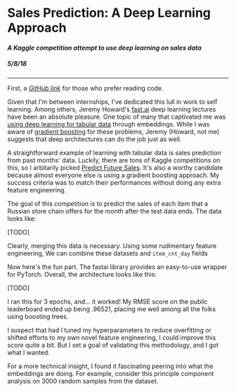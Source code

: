 <Helmet>
    <title>Jeremy Aguilon | Sales Prediction: A Deep Learning Approach</title>
    <meta name="description" content="A Kaggle competition attempt to use deep learning on sales data" />
    <meta name="keywords" content="software engineering, jeremy aguilon, sales, machine learning, AI, fastai" />
</Helmet>

# Sales Prediction: A Deep Learning Approach

#### _A Kaggle competition attempt to use deep learning on sales data_
##### 5/8/18

---

First, a [_GitHub link_](https://github.com/JerAguilon/Kaggle/blob/master/competitive-data-science-predict-future-sales/predict_future_sales.ipynb) for those who prefer reading code.

Given that I'm between internships, I've dedicated this lull in work to self learning.
Among others, Jeremy Howard's [fast.ai](https://fast.ai) deep learning lectures have been an absolute
pleasure. One topic of many that captivated me was [using deep learning for 
tabular data](http://www.fast.ai/2018/04/29/categorical-embeddings/) through embeddings. While I was aware of 
[gradient boosting](https://en.wikipedia.org/wiki/Gradient_boosting)
for these problems, Jeremy (Howard, not me) suggests that deep architectures can do the
job just as well.

A straightforward example of learning with tabular data is sales prediction from past
months' data. Luckily, there are tons of Kaggle competitions on this, so I arbitarily picked
[Predict Future Sales](https://www.kaggle.com/c/competitive-data-science-predict-future-sales).
It's also a worthy candidate because almost everyone else is using a gradient boosting
approach. My success criteria was to match their performances without
doing any extra feature engineering.

The goal of this competition is to predict the sales of each item that a Russian store
chain offers for the month after the test data ends. The data looks like:

[TODO]

Clearly, merging this data is necessary. Using some rudimentary feature engineering,
We can combine these datasets and `item_cnt_day` fields

Now here's the fun part. The fastai library provides an easy-to-use wrapper for
PyTorch. Overall, the architecture looks like this:

[TODO]

I ran this for 3 epochs, and... it worked! My RMSE score on the public leaderboard ended up being .96521,
placing me well among all the folks using boosting trees.

I suspect that had I tuned my hyperparameters to reduce overfitting or shifted
efforts to my own novel feature engineering, I could improve this score
quite a bit. But I set a goal of validating this methodology, and I got what I wanted.

For a more technical insight, I found it fascinating peering into what the embeddings are doing. For example,
consider this principle component analysis on 3000 random samples from the dataset.
